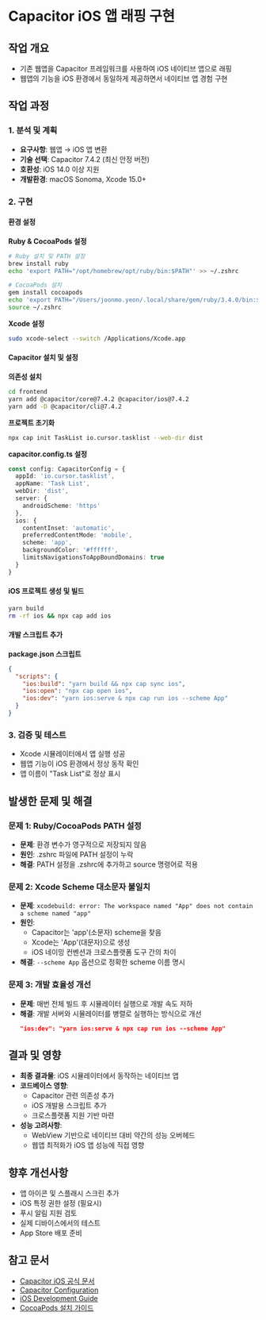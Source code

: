# Capacitor iOS 앱 래핑 구현

## 작업 개요
- 기존 웹앱을 Capacitor 프레임워크를 사용하여 iOS 네이티브 앱으로 래핑
- 웹앱의 기능을 iOS 환경에서 동일하게 제공하면서 네이티브 앱 경험 구현

## 작업 과정

### 1. 분석 및 계획
- **요구사항**: 웹앱 → iOS 앱 변환
- **기술 선택**: Capacitor 7.4.2 (최신 안정 버전)
- **호환성**: iOS 14.0 이상 지원
- **개발환경**: macOS Sonoma, Xcode 15.0+

### 2. 구현

#### 환경 설정
**Ruby & CocoaPods 설정**
```bash
# Ruby 설치 및 PATH 설정
brew install ruby
echo 'export PATH="/opt/homebrew/opt/ruby/bin:$PATH"' >> ~/.zshrc

# CocoaPods 설치
gem install cocoapods
echo 'export PATH="/Users/joonmo.yeon/.local/share/gem/ruby/3.4.0/bin:$PATH"' >> ~/.zshrc
source ~/.zshrc
```

**Xcode 설정**
```bash
sudo xcode-select --switch /Applications/Xcode.app
```

#### Capacitor 설치 및 설정
**의존성 설치**
```bash
cd frontend
yarn add @capacitor/core@7.4.2 @capacitor/ios@7.4.2
yarn add -D @capacitor/cli@7.4.2
```

**프로젝트 초기화**
```bash
npx cap init TaskList io.cursor.tasklist --web-dir dist
```

**capacitor.config.ts 설정**
```typescript
const config: CapacitorConfig = {
  appId: 'io.cursor.tasklist',
  appName: 'Task List',
  webDir: 'dist',
  server: {
    androidScheme: 'https'
  },
  ios: {
    contentInset: 'automatic',
    preferredContentMode: 'mobile',
    scheme: 'app',
    backgroundColor: '#ffffff',
    limitsNavigationsToAppBoundDomains: true
  }
}
```

#### iOS 프로젝트 생성 및 빌드
```bash
yarn build
rm -rf ios && npx cap add ios
```

#### 개발 스크립트 추가
**package.json 스크립트**
```json
{
  "scripts": {
    "ios:build": "yarn build && npx cap sync ios",
    "ios:open": "npx cap open ios", 
    "ios:dev": "yarn ios:serve & npx cap run ios --scheme App"
  }
}
```

### 3. 검증 및 테스트
- Xcode 시뮬레이터에서 앱 실행 성공
- 웹앱 기능이 iOS 환경에서 정상 동작 확인
- 앱 이름이 "Task List"로 정상 표시

## 발생한 문제 및 해결

### 문제 1: Ruby/CocoaPods PATH 설정 
- **문제**: 환경 변수가 영구적으로 저장되지 않음
- **원인**: .zshrc 파일에 PATH 설정이 누락
- **해결**: PATH 설정을 .zshrc에 추가하고 source 명령어로 적용

### 문제 2: Xcode Scheme 대소문자 불일치
- **문제**: `xcodebuild: error: The workspace named "App" does not contain a scheme named "app"`
- **원인**: 
  - Capacitor는 'app'(소문자) scheme을 찾음
  - Xcode는 'App'(대문자)으로 생성
  - iOS 네이밍 컨벤션과 크로스플랫폼 도구 간의 차이
- **해결**: `--scheme App` 옵션으로 정확한 scheme 이름 명시

### 문제 3: 개발 효율성 개선
- **문제**: 매번 전체 빌드 후 시뮬레이터 실행으로 개발 속도 저하
- **해결**: 개발 서버와 시뮬레이터를 병렬로 실행하는 방식으로 개선
  ```json
  "ios:dev": "yarn ios:serve & npx cap run ios --scheme App"
  ```

## 결과 및 영향
- **최종 결과물**: iOS 시뮬레이터에서 동작하는 네이티브 앱
- **코드베이스 영향**: 
  - Capacitor 관련 의존성 추가
  - iOS 개발용 스크립트 추가
  - 크로스플랫폼 지원 기반 마련
- **성능 고려사항**: 
  - WebView 기반으로 네이티브 대비 약간의 성능 오버헤드
  - 웹앱 최적화가 iOS 앱 성능에 직접 영향

## 향후 개선사항
- 앱 아이콘 및 스플래시 스크린 추가
- iOS 특정 권한 설정 (필요시)
- 푸시 알림 지원 검토
- 실제 디바이스에서의 테스트
- App Store 배포 준비

## 참고 문서
- [Capacitor iOS 공식 문서](https://capacitorjs.com/docs/ios)
- [Capacitor Configuration](https://capacitorjs.com/docs/config)
- [iOS Development Guide](https://developer.apple.com/ios/)
- [CocoaPods 설치 가이드](https://guides.cocoapods.org/using/getting-started.html)